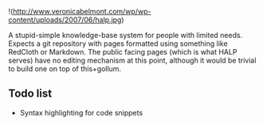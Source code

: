 !(http://www.veronicabelmont.com/wp/wp-content/uploads/2007/06/halp.jpg)

A stupid-simple knowledge-base system for people with limited needs. Expects a git repository with pages formatted using something like RedCloth or Markdown. The public facing pages (which is what HALP serves) have no editing mechanism at this point, although it would be trivial to build one on top of this+gollum.

## Todo list

* Syntax highlighting for code snippets